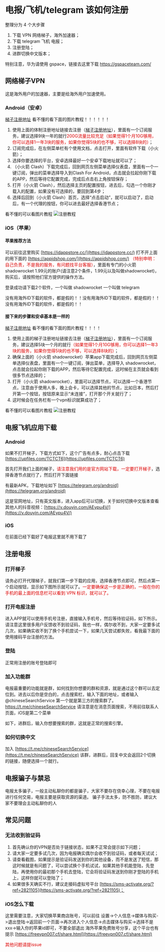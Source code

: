 # 电报/飞机/telegram 该如何注册

整理分为 4 个大步骤
1. 下载 VPN 网络梯子，海外加速器；
2. 下载 telegram 飞机 电报；
3. 注册登陆；
4. 进群切换中文版本；

特别注意，华为请使用 gspace，链接去这里下载 https://gspaceteam.com/

## 网络梯子VPN
这是海外用户的加速器，主要是给海外用户加速使用。
### Android（安卓）
[梯子注册地址](https://www.三毛机场.xyz/#/register?code=gVj9CTrz)
看不懂的看下面的图片教程！！！！！！
1. 使用上面的体制注册地址链接去注册（[梯子注册地址](https://www.三毛机场.xyz/#/register?code=gVj9CTrz)），里面有一个订阅服务，建议选择9块一年的就行<font color="#dd0000">200G流量比较充足（如果觉得1个月10G够用，你可以选择1一年3块的服务，如果你觉得5块的也不够，可以选择8块的）</font>；
2. 订阅完成后，在左侧菜单栏有个使用文档，点击打开，里面有软件下载（小火箭）；
3. 选择你要选择的平台，安卓选择最好一个安卓下载地址就可以了；
4. （小火箭 Clash）下载完成后，回到网页左侧菜单选择仪表盘，里面有一个一键订阅，弹出的菜单选择导入到Clash For Android，点击就会拉起你刚下载的APP，然后等待它配置完成，完成后点击右上角按钮保存；
5. 打开（小火箭 Clash），然后选择主页的配置按钮，进去后，勾选一个你刚才载入的配置，如果没有可选择的，要回到第4步；
6. 选择后回到（小火箭 Clash）首页，选择“点击启动”，就可以启动了，启动后，有一个代理的按钮，你可以进去最好选择香港节点；

看不懂的可以看图片教程
![注册教程](../resource/android-register.png)
### iOS（苹果）
#### 苹果推荐方法
可以前往这里购买
[https://idappstore.cc/](https://idappstore.cc/)
打不开上面的用下面的
[https://appidshop.com/](https://appidshop.com/)
<font color="#dd0000">（特别申明：自己负责，不是我的服务，有问题找平台客服）</font>，里面有专门的小火箭 shadowrocket 1.99元的账户(请注意2个条件，1.99元以及叫做shadowrocket)，购买后，请按照他们官方提供的操作方法。

登录成功请下载2个软件，一个叫做 shadowrocket 一个叫做 telegram

没有用海外ID下载的软件，都是假的！！没有用海外ID下载的软件，都是假的！！没有用海外ID下载的软件，都是假的！！
#### 接下来的步骤和安卓基本是一样的
[梯子注册地址](https://www.三毛机场.xyz/#/register?code=gVj9CTrz)
看不懂的看下面的图片教程！！！！
1. 使用上面的梯子注册地址链接去注册（[梯子注册地址](https://www.三毛机场.xyz/#/register?code=gVj9CTrz)），里面有一个订阅服务，建议选择5块一个月的就行<font color="#dd0000">（如果觉得1个月10G够用，你可以选择1一年3块的服务，如果你觉得5块的也不够，可以选择8块的）</font>；
2. 确保上面的（小火箭 shadowrocket）苹果app下载完成后，回到网页左侧菜单选择仪表盘，里面有一个一键订阅，弹出菜单，选择导入 shadowrocket，点击就会拉起你刚下载的APP，然后等待它配置完成，这时候在主页就会看到很多节点选择的；
3. 打开（小火箭 shadowrocket），里面可以选择节点，可以选择一个香港节点，注意由于使用人多，晚上会卡，可以选择其他的节点，比如日本，然后打开第一个按钮，按钮原来显示“未连接”，打开那个开关就行了；
4. 这时候会在任务栏有一个vpn标识就算成功了；

看不懂的可以看图片教程
![注册教程](../resource/ios-register.png)
## 电报飞机应用下载
### Android
如果不打开梯子，下载方式如下，这个广告有点多，耐心点击下载
[https://upfiles.com/TCTCT6](https://upfiles.com/TCTCT6)

首先打开我们上面的梯子，<font color="#dd0000">请注意我们用的是官方网站下载，一定要打开梯子</font>，选择香港节点就行了，然后打开下面链接

有最新APK，下载地址如下
[https://telegram.org/android](https://telegram.org/android)

这是官网地址，只有英文版本，进入app后可以切换，关于如何切换中文版本查看其他人的抖音视频：[https://v.douyin.com/AEypu4V/](https://v.douyin.com/AEypu4V/)
### iOS
在前面已经下载好了电报这里就不用下载了
## 注册电报
### 打开梯子
请务必打开代理梯子，就我们第一步下载的应用，选择香港节点即可，然后点第一个启动按钮，显示如下图所示就可以了。<font color="#dd0000">一定要确保这一步是正确的，一般在你的手机的最上面的信息栏可以看到 VPN 标识，就可以了。</font>
### 打开电报注册
进入APP就可以使用手机号注册，直接输入手机号，然后等待验证码，如下所示。请注意这里很多用户反馈收不到验证码，我也一样，偶尔收不到，大家一定要多试几次，如果确实收不到了换个手机尝试一下，如果几天尝试都失败，看我最下面的使用接码平台注册的方法。
### 登陆
正常用注册的账号登陆即可
### 加入功能群
电报最重要的功能就是群，如何找到你想要的群和资源，就是通过这个群可以去定位到。进去以后你是空白的，点击搜索栏，输入下面的地址，或者输入@chineseSearchService 第一个就是第三方的搜索群了。
https://t.me/chineseSearchService
请注意是在消息页面搜索，不用前往联系人页面，iOS是第二个菜单

如下，进群后，输入你想要搜索的群，这就是正常的搜索引擎。
### 如何切换中文
加入 [https://t.me/chineseSearchService](https://t.me/chineseSearchService) 该群，进群后，回复中文会返回2个切换的链接，随便选择一个就行。
## 电报骗子与禁忌
电报太多骗子，一般主动私聊你的都是骗子，大家不要存在侥幸心理，不要在电报进行任何交易，电报主要是获取资源的渠道。
骗子手法太多，防不胜防，建议大家不要理会主动私聊你的人
## 常见问题
### 无法收到验证码
1. 首先确认你的VPN是否处于链接状态，如果不正常会提示如下问题；
2. 请大家一定要多试几次，因为电报确实偶尔会收不到验证码，或者每天试试；
3. 请查看截图，如果提示是验证码发送到你的其他设备，而不是发送了短信，那这时候就是有问题了，可以尝试换个手机试试，如果其他手机能登陆，先登陆，再使用你的最初那个手机去登陆，它会将验证码发送到你刚才登陆的手机上，这样你就可以登陆了；
4. 如果很多天确实不行，建议走接码虚拟号平台 [https://sms-activate.org/?ref=2821105](https://sms-activate.org/?ref=2821105)；
### iOS怎么下载
这里需要注意，大家切换苹果商店账号，可以前往 设置->个人信息->媒体与购买->退出登陆->返回前一个页面->再次进入个人信息->点击媒体与购买->选择不是xxx->输入你的苹果id即可，不要全部退出
海外苹果免费账号分享，这个平台也有提示 [https://freevpn007.cf/share.html](https://freevpn007.cf/share.html)

<font color="#dd0000">其他问题请提issue</font>
